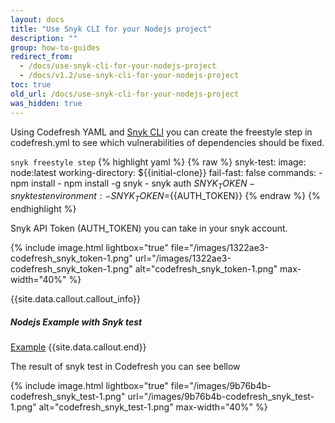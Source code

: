 ```yaml
---
layout: docs
title: "Use Snyk CLI for your Nodejs project"
description: ""
group: how-to-guides
redirect_from:
  - /docs/use-snyk-cli-for-your-nodejs-project
  - /docs/v1.2/use-snyk-cli-for-your-nodejs-project
toc: true
old_url: /docs/use-snyk-cli-for-your-nodejs-project
was_hidden: true
---
```

Using Codefresh YAML and [Snyk CLI](https://snyk.io/docs/using-snyk/) you can create the freestyle step in codefresh.yml to see which vulnerabilities of dependencies should be fixed.

  `snyk freestyle step`
{% highlight yaml %}
{% raw %}
snyk-test:
    image: node:latest
    working-directory: ${{initial-clone}}
    fail-fast: false
    commands:
      - npm install
      - npm install -g snyk
      - snyk auth $SNYK_TOKEN
      - snyk test
    environment:
      - SNYK_TOKEN=${{AUTH_TOKEN}}
{% endraw %}
{% endhighlight %}
 
Snyk API Token (AUTH_TOKEN) you can take in your snyk account.

{% include image.html 
lightbox="true" 
file="/images/1322ae3-codefresh_snyk_token-1.png" 
url="/images/1322ae3-codefresh_snyk_token-1.png"
alt="codefresh_snyk_token-1.png"
max-width="40%"
%}

{{site.data.callout.callout_info}}
##### Nodejs Example with Snyk test

[Example](https://github.com/codefresh-io/cf-yml-examples/tree/snyk-freestyle-step) 
{{site.data.callout.end}}

The result of snyk test in Codefresh you can see bellow

{% include image.html 
lightbox="true" 
file="/images/9b76b4b-codefresh_snyk_test-1.png" 
url="/images/9b76b4b-codefresh_snyk_test-1.png"
alt="codefresh_snyk_test-1.png"
max-width="40%"
%}
